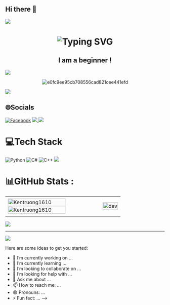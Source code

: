 ## Hi there 👋
<img src="https://user-images.githubusercontent.com/73097560/115834477-dbab4500-a447-11eb-908a-139a6edaec5c.gif">
<div style="text-align: center;">
    <h1 align="center" href="https://git.io/typing-svg"><img src="https://readme-typing-svg.herokuapp.com?font=Fira+Code&weight=900&size=25&duration=4991&pause=500&color=39FFD7&background=000000&vCenter=true&width=436&height=54&lines=HELLO%2C+MY+NAME+IS+KENTRUONG1610" alt="Typing SVG" /></h1>
    <h2 align="center">I am a beginner !</h2>
</div>


<img src="https://user-images.githubusercontent.com/73097560/115834477-dbab4500-a447-11eb-908a-139a6edaec5c.gif">

<p align="center">
  <img src="https://github.com/user-attachments/assets/a42cfca6-d510-4f7a-b410-6701fd5b6ca5" alt="e0fc9ee95cb708556cad821cee441efd">
</p>

<img src="https://user-images.githubusercontent.com/73097560/115834477-dbab4500-a447-11eb-908a-139a6edaec5c.gif">

## 🌐Socials
[![Facebook](https://img.shields.io/badge/Facebook-%231877F2.svg?logo=Facebook&logoColor=white)](https://facebook.com/https://www.facebook.com/viettung.truongthanh/) 
<a href="https://visitcount.itsvg.in">
  <img src="https://visitcount.itsvg.in/api?id=KenTruong1610&label=Profile%20Views&icon=0&pretty=true" />
</a>
<img src="https://user-images.githubusercontent.com/73097560/115834477-dbab4500-a447-11eb-908a-139a6edaec5c.gif">

# 💻Tech Stack
![Python](https://img.shields.io/badge/python-3670A0?style=for-the-badge&logo=python&logoColor=ffdd54) ![C#](https://img.shields.io/badge/c%23-%23239120.svg?style=for-the-badge&logo=c-sharp&logoColor=white) ![C++](https://img.shields.io/badge/c++-%2300599C.svg?style=for-the-badge&logo=c%2B%2B&logoColor=white)
<img src="https://user-images.githubusercontent.com/73097560/115834477-dbab4500-a447-11eb-908a-139a6edaec5c.gif">

# 📊GitHub Stats :
<table style="width:100%;">
  <tr>
    <td>
      <img src="https://github-readme-stats.vercel.app/api?username=Kentruong1610&theme=radical&hide_border=false&include_all_commits=false&count_private=false"alt="Kentruong1610" width="80%"/>
      <img src="https://github-readme-stats.vercel.app/api/top-langs/?username=KenTruong1610&theme=radical&hide_border=false&include_all_commits=false&count_private=false&layout=compact" alt="Kentruong1610" width="80%"/>
    </td>
    <td>
      <p align="center"> 
        <img src="https://cdn.dribbble.com/users/1059583/screenshots/4171367/coding-freak.gif" alt="dev" width="100%"/>
      </p>
    </td>
  </tr>
</table>

<img src="https://user-images.githubusercontent.com/73097560/115834477-dbab4500-a447-11eb-908a-139a6edaec5c.gif">

---
[![](https://visitcount.itsvg.in/api?id=Kentruong1610&icon=0&color=0)](https://visitcount.itsvg.in)


Here are some ideas to get you started:

- 🔭 I’m currently working on ...
- 🌱 I’m currently learning ...
- 👯 I’m looking to collaborate on ...
- 🤔 I’m looking for help with ...
- 💬 Ask me about ...
- 📫 How to reach me: ...
- 😄 Pronouns: ...
- ⚡ Fun fact: ...
-->
